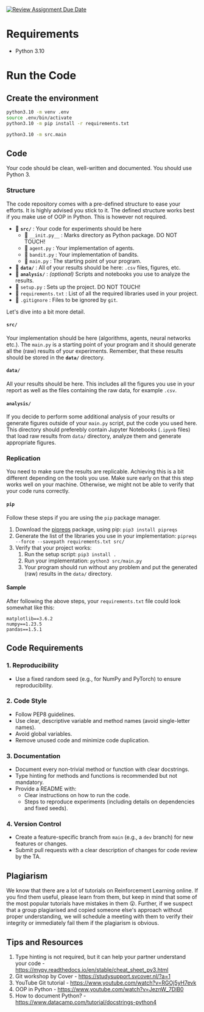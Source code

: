 [![Review Assignment Due Date](https://classroom.github.com/assets/deadline-readme-button-22041afd0340ce965d47ae6ef1cefeee28c7c493a6346c4f15d667ab976d596c.svg)](https://classroom.github.com/a/GhX0HoeG)

# Requirements
- Python 3.10

# Run the Code
## Create the environment 
```bash
python3.10 -m venv .env
source .env/bin/activate
python3.10 -m pip install -r requirements.txt
```


```bash
python3.10 -m src.main
```

## Code

Your code should be clean, well-written and documented. You should use Python 3.

### Structure

The code repository comes with a pre-defined structure to ease your efforts. It is highly advised you stick to it. The defined structure works best if you make use of OOP in Python. This is however not required.

- 📁 **`src/`** : Your code for experiments should be here
  - 🐍 `__init.py__` : Marks directory as Python package. DO NOT TOUCH!
  - 🐍 `agent.py` : Your implementation of agents.
  - 🐍 `bandit.py` : Your implementation of bandits.
  - 🐍 `main.py` : The starting point of your program.
- 📁 **`data/`** : All of your results should be here: `.csv` files, figures, etc.
- 📁 **`analysis/`** : _(optional)_ Scripts and notebooks you use to analyze the results.
- 🐍 `setup.py` : Sets up the project. DO NOT TOUCH!
- 📄 `requirements.txt` : List of all the required libraries used in your project.
- 📄 `.gitignore` : Files to be ignored by `git`. 

Let's dive into a bit more detail.

#### `src/`

Your implementation should be here (algorithms, agents, neural networks etc.). The `main.py` is a starting point of your program and it should generate all the (raw) results of your experiments. Remember, that these results should be stored in the **`data/`** directory.

#### `data/`

All your results should be here. This includes all the figures you use in your report as well as the files containing the raw data, for example `.csv`.

#### `analysis/`

If you decide to perform some additional analysis of your results or generate figures outside of your `main.py` script, put the code you used here. This directory should preferebly contain Jupyter Notebooks (`.ipynb` files) that load raw results from `data/` directory, analyze them and generate appropriate figures.

### Replication

You need to make sure the results are replicable. Achieving this is a bit different depending on the tools you use. Make sure early on that this step works well on your machine. Otherwise, we might not be able to verify that your code runs correctly.

#### `pip`

Follow these steps if you are using the `pip` package manager.

1. Download the [pipreqs](https://pypi.org/project/pipreqs/) package, using pip: `pip3 install pipreqs`
2. Generate the list of the libraries you use in your implementation: `pipreqs --force --savepath requirements.txt src/`
3. Verify that your project works:
   1. Run the setup script: `pip3 install .`
   2. Run your implementation: `python3 src/main.py`
   3. Your program should run without any problem and put the generated (raw) results in the `data/` directory.


#### Sample

After following the above steps, your `requirements.txt` file could look somewhat like this:

```
matplotlib==3.6.2
numpy==1.23.5
pandas==1.5.1
```

## Code Requirements

### 1. Reproducibility
- Use a fixed random seed (e.g., for NumPy and PyTorch) to ensure reproducibility.

### 2. Code Style
- Follow PEP8 guidelines.
- Use clear, descriptive variable and method names (avoid single-letter names).
- Avoid global variables.
- Remove unused code and minimize code duplication.

### 3. Documentation
- Document every non-trivial method or function with clear docstrings.
- Type hinting for methods and functions is recommended but not mandatory.
- Provide a README with:
  - Clear instructions on how to run the code.
  - Steps to reproduce experiments (including details on dependencies and fixed seeds).

### 4. Version Control
- Create a feature-specific branch from `main` (e.g., a `dev` branch) for new features or changes.
- Submit pull requests with a clear description of changes for code review by the TA.



## Plagiarism

We know that there are a lot of tutorials on Reinforcement Learning online. If you find them useful, please learn from them, but keep in mind that some of the most popular tutorials have mistakes in them 😲. Further, if we suspect that a group plagiarised and copied someone else's approach without proper understanding, we will schedule a meeting with them to verify their integrity or immediately fail them if the plagiarism is obvious.

## Tips and Resources

1. Type hinting is not required, but it can help your partner understand your code - https://mypy.readthedocs.io/en/stable/cheat_sheet_py3.html
2. Git workshop by Cover - https://studysupport.svcover.nl/?a=1
3. YouTube Git tutorial - https://www.youtube.com/watch?v=RGOj5yH7evk
4. OOP in Python - https://www.youtube.com/watch?v=JeznW_7DlB0
5. How to document Python? - https://www.datacamp.com/tutorial/docstrings-python4

